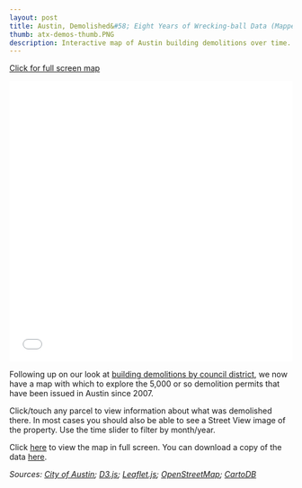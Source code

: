 ```yaml
---
layout: post
title: Austin, Demolished&#58; Eight Years of Wrecking-ball Data (Mapped)
thumb: atx-demos-thumb.PNG
description: Interactive map of Austin building demolitions over time.
---
```

[Click for full screen map](/maps/atx-demo-map)

<iframe src="/maps/atx-demo-map" marginwidth="0" marginheight="0" scrolling="no" frameborder="0" height="500" width="100%"></iframe>

Following up on our look at [building demolitions by council district](http://spatialaustin.github.io/austin-demolished/), we now have a map with which to explore the 5,000 or so demolition permits that have been issued in Austin since 2007.

Click/touch any parcel to view information about what was demolished there. In most cases you should also be able to see a Street View image of the property. Use the time slider to filter by month/year.

Click [here](http://spatialaustin.github.io/maps/atx-demo-map) to view the map in full screen. You can download a copy of the data [here](http://spatialaustin.github.io/public/data/demo-data.csv).

*Sources: [City of Austin](https://www.austintexas.gov/department/open-records); [D3.js](http://d3js.org/); [Leaflet.js](http://leafletjs.com/); [OpenStreetMap](https://www.openstreetmap.org/); [CartoDB](https://cartodb.com/)*